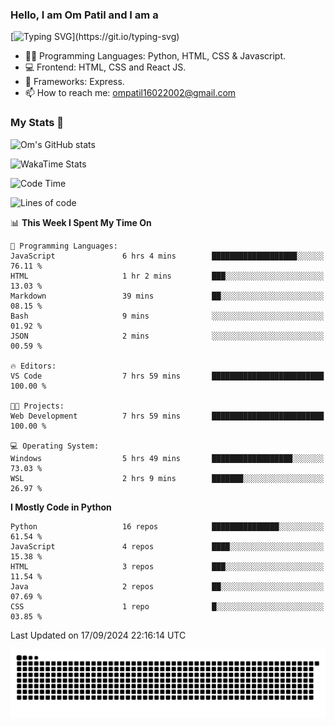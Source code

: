 <h3> Hello, I am Om Patil and I am a</h3>

[![Typing SVG](https://readme-typing-svg.demolab.com?font=Fira+Code&pause=1000&color=00F7F6&random=false&width=435&lines=Python+Developer;Java+Developmer;Data+Scientist;Machine+Learning+Engineer;Deep+Learning+Engineer;Artificial+Intelligence+Engineer;Data+Analyst;Python+Developer;Computer+Vision+Specialist;)](https://git.io/typing-svg)


- 👨‍💻 Programming Languages: Python, HTML, CSS & Javascript. 
- 💻 Frontend: HTML, CSS and React JS.
- 🦄 Frameworks: Express.
- 📫 How to reach me: ompatil16022002@gmail.com

<h3>My Stats 💯</h3>

![Om's GitHub stats](https://github-readme-stats.vercel.app/api?username=9OmP&show_icons=true&theme=radical)

<img src="https://wakatime.com/share/@9OmP/07c0e3d5-52b3-415b-879e-c8de52660c49.svg" alt="WakaTime Stats" width="600"/>



<!--  [![Top Langs](https://github-readme-stats.vercel.app/api/top-langs/?username=9OmP&layout=compact&theme=radical)](https://github.com/anuraghazra/github-readme-stats) -->

<!--START_SECTION:waka-->
![Code Time](http://img.shields.io/badge/Code%20Time-10%20hrs%2013%20mins-blue)

![Lines of code](https://img.shields.io/badge/From%20Hello%20World%20I%27ve%20Written-1.3%20million%20lines%20of%20code-blue)

📊 **This Week I Spent My Time On** 

```text
💬 Programming Languages: 
JavaScript               6 hrs 4 mins        ███████████████████░░░░░░   76.11 % 
HTML                     1 hr 2 mins         ███░░░░░░░░░░░░░░░░░░░░░░   13.03 % 
Markdown                 39 mins             ██░░░░░░░░░░░░░░░░░░░░░░░   08.15 % 
Bash                     9 mins              ░░░░░░░░░░░░░░░░░░░░░░░░░   01.92 % 
JSON                     2 mins              ░░░░░░░░░░░░░░░░░░░░░░░░░   00.59 % 

🔥 Editors: 
VS Code                  7 hrs 59 mins       █████████████████████████   100.00 % 

🐱‍💻 Projects: 
Web Development          7 hrs 59 mins       █████████████████████████   100.00 % 

💻 Operating System: 
Windows                  5 hrs 49 mins       ██████████████████░░░░░░░   73.03 % 
WSL                      2 hrs 9 mins        ███████░░░░░░░░░░░░░░░░░░   26.97 % 
```

**I Mostly Code in Python** 

```text
Python                   16 repos            ███████████████░░░░░░░░░░   61.54 % 
JavaScript               4 repos             ████░░░░░░░░░░░░░░░░░░░░░   15.38 % 
HTML                     3 repos             ███░░░░░░░░░░░░░░░░░░░░░░   11.54 % 
Java                     2 repos             ██░░░░░░░░░░░░░░░░░░░░░░░   07.69 % 
CSS                      1 repo              █░░░░░░░░░░░░░░░░░░░░░░░░   03.85 % 
```




 Last Updated on 17/09/2024 22:16:14 UTC
<!--END_SECTION:waka-->

![snake gif](https://github.com/9OmP/9OmP/blob/output/github-contribution-grid-snake-dark.svg)



